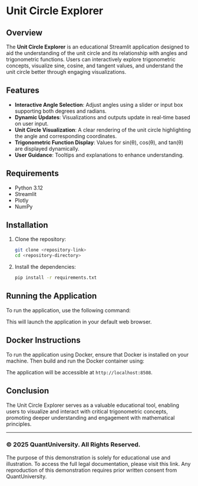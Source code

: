 
# Unit Circle Explorer

## Overview
The **Unit Circle Explorer** is an educational Streamlit application designed to aid the understanding of the unit circle and its relationship with angles and trigonometric functions. Users can interactively explore trigonometric concepts, visualize sine, cosine, and tangent values, and understand the unit circle better through engaging visualizations.

## Features
- **Interactive Angle Selection**: Adjust angles using a slider or input box supporting both degrees and radians.
- **Dynamic Updates**: Visualizations and outputs update in real-time based on user input.
- **Unit Circle Visualization**: A clear rendering of the unit circle highlighting the angle and corresponding coordinates.
- **Trigonometric Function Display**: Values for sin(θ), cos(θ), and tan(θ) are displayed dynamically.
- **User Guidance**: Tooltips and explanations to enhance understanding.

## Requirements
- Python 3.12
- Streamlit
- Plotly
- NumPy

## Installation
1. Clone the repository:
    ```bash
    git clone <repository-link>
    cd <repository-directory>
    ```
2. Install the dependencies:
    ```bash
    pip install -r requirements.txt
    ```

## Running the Application
To run the application, use the following command:

This will launch the application in your default web browser.

## Docker Instructions
To run the application using Docker, ensure that Docker is installed on your machine. Then build and run the Docker container using:

The application will be accessible at `http://localhost:8508`.

## Conclusion
The Unit Circle Explorer serves as a valuable educational tool, enabling users to visualize and interact with critical trigonometric concepts, promoting deeper understanding and engagement with mathematical principles.

---

### © 2025 QuantUniversity. All Rights Reserved.
The purpose of this demonstration is solely for educational use and illustration. To access the full legal documentation, please visit this link. Any reproduction of this demonstration requires prior written consent from QuantUniversity.
